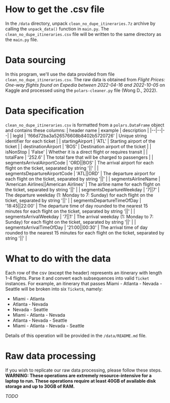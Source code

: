 # How to get the .csv file
In the `/data` directory, unpack `clean_no_dupe_itineraries.7z` archive by calling the `unpack_data()` function in `main.py`. The `clean_no_dupe_itineraries.csv` file will be written to the same directory as the `main.py` file.

# Data sourcing
In this program, we'll use the data provided from file `clean_no_dupe_itineraries.csv`. The raw data is obtained from _Flight Prices: One-way flights found on Expedia between 2022-04-16 and 2022-10-05_ on Kaggle and processed using the `polars-cleaner.py` file (Wong D., 2022).

# Data specification
`clean_no_dupe_itineraries.csv` is formatted from a `polars.DataFrame` object and contains these columns:
| header name | example | description |
|--|--|--|
| legId | 'f66d72ba3a526576608b8402b5720726' | Unique string identifier for each ticket |
| startingAirport | 'ATL' | Starting airport of the ticket |
| destinationAirport | 'BOS' | Destination airport of the ticket |
| isNonStop | 'False' | Whether it is a direct flight or requires transit |
| totalFare | '252.6' | The total fare that will be charged to passengers |
| segmentsArrivalAirportCode | 'ORD\|\|BOS' | The arrival airport for each flight on the ticket, separated by string '\|\|' |
| segmentsDepartureAirportCode | 'ATL\|\|ORD' | The departure airport for each flight on the ticket, separated by string '\|\|' |
| segmentsAirlineName | 'American Airlines\|\|American Airlines' | The airline name for each flight on the ticket, separated by string '\|\|' |
| segmentsDepartureWeekday | '7\|\|7' | The departure weekday (1: Monday to 7: Sunday) for each flight on the ticket, separated by string '\|\|' |
| segmentsDepartureTimeOfDay | '18:45\|\|22:00' | The departure time of day rounded to the nearest 15 minutes for each flight on the ticket, separated by string '\|\|' |
| segmentsArrivalWeekday | '7\|\|1' | The arrival weekday (1: Monday to 7: Sunday) for each flight on the ticket, separated by string '\|\|' |
| segmentsArrivalTimeOfDay | '21:00\|\|00:30' | The arrival time of day rounded to the nearest 15 minutes for each flight on the ticket, separated by string '\|\|' |

# What to do with the data
Each row of the csv (except the header) represents an itinerary with length 1-4 flights. Parse it and convert each subsequences into valid `Ticket` instances. For example, an itinerary that passes Miami - Atlanta - Nevada - Seattle will be broken into six `Ticket`s, namely:
+ Miami - Atlanta
+ Atlanta - Nevada
+ Nevada - Seattle
+ Miami - Atlanta - Nevada
+ Atlanta - Nevada - Seattle
+ Miami - Atlanta - Nevada - Seattle

Details of this operation will be provided in the `/data/README.md` file.

# Raw data processing
If you wish to replicate our raw data processing, please follow these steps.
**WARNING: These operations are extremely resource-intensive for a laptop to run. These operations require at least 40GB of available disk storage and up to 30GB of RAM.**

_TODO_
